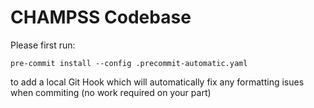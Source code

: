 # CHAMPSS Codebase

Please first run:
```
pre-commit install --config .precommit-automatic.yaml
```
to add a local Git Hook which will automatically fix any formatting isues when commiting (no work required on your part)